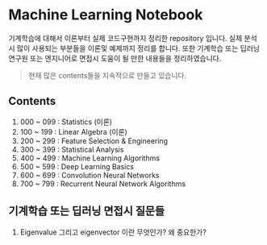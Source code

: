 # Machine Learning Notebook
기계학습에 대해서 이론부터 실제 코드구현까지 정리한 repository 입니다.
실제 분석시 많이 사용되는 부분들을 이론및 예제까지 정리를 합니다. 
또한 기계학습 또는 딥러닝 연구원 또는 엔지니어로 면접시 도움이 될 만한 내용들을 정리하였습니다. 

> 현재 많은 contents들을 지속적으로 만들고 있습니다. 



## Contents

1. 000 ~ 099 : Statistics (이론)
2. 100 ~ 199 : Linear Algebra (이론)
3. 200 ~ 299 : Feature Selection & Engineering 
4. 300 ~ 399 : Statistical Analysis
5. 400 ~ 499 : Machine Learning Algorithms
6. 500 ~ 599 : Deep Learning Basics
7. 600 ~ 699 : Convolution Neural Networks
8. 700 ~ 799 : Recurrent Neural Network Algorithms



## 기계학습 또는 딥러닝 면접시 질문들

1. Eigenvalue 그리고 eigenvector 이란 무엇인가? 왜 중요한가?

